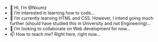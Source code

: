 - 👋 Hi, I’m @Nxumz
- 👀 I’m interested in learning how to code...
- 🌱 I’m currently learning HTML and CSS. However, I intend going much further (should have studied this in University and not Engineering)...
- 💞️ I’m looking to collaborate on Web development for now...
- 📫 How to reach me? Right here, right now...

<!---
Nxumz/Nxumz is a ✨ special ✨ repository because its `README.md` (this file) appears on your GitHub profile.
You can click the Preview link to take a look at your changes.
--->
